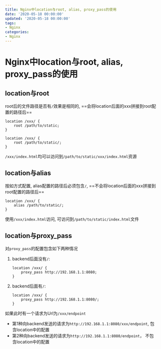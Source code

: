 ```yaml
---
title: Nginx中location与root, alias, proxy_pass的使用
date: '2020-05-18 00:00:00'
updated: '2020-05-18 00:00:00'
tags:
- Nginx
categories:
- Nginx
---
```

# Nginx中location与root, alias, proxy_pass的使用


## location与root

root后的文件路径是否有`/`效果是相同的, ==会将location后面的xxx拼接到root配置的路径后==
```nginx
location /xxx/ {
    root /path/to/static;
}
```
```nginx
location /xxx/ {
    root /path/to/static/;
}
```

`/xxx/index.html`均可以访问到`/path/to/static/xxx/index.html`资源


## location与alias

按如方式配置, alias配置的路径后必须包含`/`, ==不会将location后面的xxx拼接到root配置的路径后==

```nginx
location /xxx/ {
    alias /path/to/static/;
}
```
使用`/xxx/index.html`访问, 可访问到`/path/to/static/index.html`文件

## location与proxy_pass

对`proxy_pass`的配置包含如下两种情况

1. backend后面没有`/`: 

   ```nginx
   location /xxx/ {
       proxy_pass http://192.168.1.1:8080;
   }
   ```

2. backend后面有`/`: 

   ```nginx
   location /xxx/ {
       proxy_pass http://192.168.1.1:8080/;
   }
   ```

如果此时有一个请求为Url为`/xxx/endpoint`
- 第1种向backend发送的请求为`http://192.168.1.1:8080/xxx/endpoint`, 包含location中的配置
- 第2种向backend发送的请求为`http://192.168.1.1:8080/endpoint`， 不包含location中的配置

